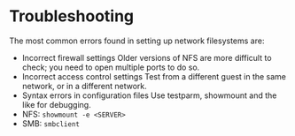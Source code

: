 # Troubleshooting

The most common errors found in setting up network filesystems are:

- Incorrect firewall settings
Older versions of NFS are more difficult to check; you need to open multiple ports to do so.
- Incorrect access control settings
Test from a different guest in the same network, or in a different network.
- Syntax errors in configuration files
Use testparm, showmount and the like for debugging​.
- NFS: `showmount -e <SERVER>`
- SMB: `smbclient`
